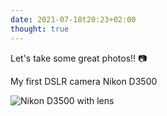 ```yaml
---
date: 2021-07-18t20:23+02:00
thought: true
---
```


Let's take some great photos!! 📷

My first DSLR camera Nikon D3500

![Nikon D3500 with lens](/thoughts/1626632598/d3500.jpg)

